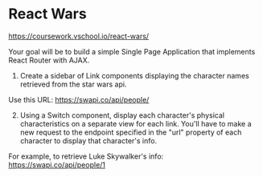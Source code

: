 # React Wars

https://coursework.vschool.io/react-wars/


Your goal will be to build a simple Single Page Application that implements React Router with AJAX.

1) Create a sidebar of Link components displaying the character names retrieved from the star wars api.

Use this URL: https://swapi.co/api/people/

2) Using a Switch component, display each character's physical characteristics on a separate view for each link. You'll have to make a new request to the endpoint specified in the "url" property of each character to display that character's info.

For example, to retrieve Luke Skywalker's info: 
https://swapi.co/api/people/1
